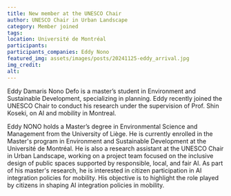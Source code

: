 ```yaml
---
title: New member at the UNESCO Chair
author: UNESCO Chair in Urban Landscape
category: Member joined
tags:
location: Université de Montréal
participants: 
participants_companies: Eddy Nono 
featured_img: assets/images/posts/20241125-eddy_arrival.jpg
img_credit: 
alt:
---
```

Eddy Damaris Nono Defo is a master’s student in Environment and Sustainable Development, specializing in planning. Eddy recently joined the UNESCO Chair to conduct his research under the supervision of Prof. Shin Koseki, on AI and mobility in Montreal.

Eddy NONO holds a Master’s degree in Environmental Science and Management from the University of Liège. He is currently enrolled in the Master's program in Environment and Sustainable Development at the Université de Montréal. He is also a research assistant at the UNESCO Chair in Urban Landscape, working on a project team focused on the inclusive design of public spaces supported by responsible, local, and fair AI. As part of his master's research, he is interested in citizen participation in AI integration policies for mobility. His objective is to highlight the role played by citizens in shaping AI integration policies in mobility.

